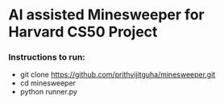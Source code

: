 # AI assisted Minesweeper for Harvard CS50 Project 

### Instructions to run: 

- git clone https://github.com/prithvijitguha/minesweeper.git
- cd minesweeper
- python runner.py 